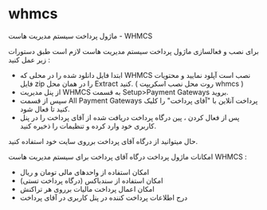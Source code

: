 # whmcs
ماژول پرداخت سیستم مدیریت هاست - WHMCS


برای نصب و فعالسازی ماژول پرداخت سیستم مدیریت هاست لازم است طبق دستورات زیر عمل کنید :


- ابتدا فایل دانلود شده را در محلی که WHMCS نصب است آپلود نمایید و محتویات فایل zip را در همان محل Extract کنید. ( روت محل نصب اسکریپت whmcs )
- از پنل مدیریت WHMCS به قسمت Setup>Payment Gateways بروید.
- سپس از قسمت All Payment Gateways پرداخت آنلاین با "آقای پرداخت" را کلیک کنید تا فعال شود.
- پس از فعال کردن ، پین درگاه پرداخت دریافت شده از آقای پرداخت را در پنل کاربری خود وارد کرده و تنظیمات را ذخیره کنید.


حال میتوانید از درگاه آقای پرداخت برروی سایت خود استفاده کنید.



امکانات ماژول پرداخت درگاه آقای پرداخت برای سیستم مدیریت هاست WHMCS :

- امکان استفاده از واحدهای مالی تومان و ریال
- امکان استفاده از سندباکس (درگاه پرداخت تستی)
- امکان اعمال پرداخت مالیات برروی هر تراکنش
- درج اطلاعات پرداخت کننده در پنل کاربری در آقای پرداخت
